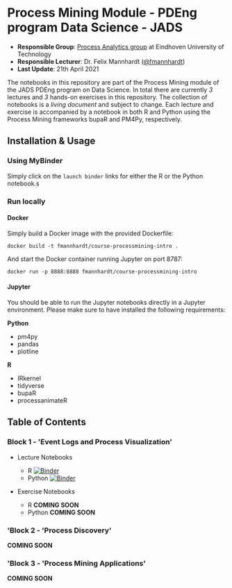 # Process Mining Module -  PDEng program Data Science - JADS 

* **Responsible Group**: [Process Analytics group](https://pa.win.tue.nl/) at Eindhoven University of Technology
* **Responsible Lecturer**: Dr. Felix Mannhardt ([@fmannhardt](https://twitter.com/fmannhardt)) 
* **Last Update**: 21th April 2021

The notebooks in this repository are part of the Process Mining module of the JADS PDEng program on Data Science. In total there are currently *3* lectures and *3* hands-on exercises in this repository. The collection of notebooks is a *living document* and subject to change. Each lecture and exercise is accompanied by a notebook in both R and Python using the Process Mining frameworks bupaR and PM4Py, respectively.

## Installation \& Usage

### Using MyBinder

Simply click on the `launch binder` links for either the R or the Python notebook.s

### Run locally

#### Docker

Simply build a Docker image with the provided Dockerfile:

```
docker build -t fmannhardt/course-processmining-intro .
```

And start the Docker container running Jupyter on port 8787:

```
docker run -p 8888:8888 fmannhardt/course-processmining-intro
```

#### Jupyter

You should be able to run the Jupyter notebooks directly in a Jupyter environment. Please make sure to have installed the following requirements:

**Python**

* pm4py
* pandas
* plotline

**R**

* IRkernel 
* tidyverse
* bupaR
* processanimateR

## Table of Contents

### Block 1 - 'Event Logs and Process Visualization'

* Lecture Notebooks
    *  R [![Binder](https://mybinder.org/badge_logo.svg)](https://mybinder.org/v2/gh/fmannhardt/course-applied-processmining/HEAD?filepath=r%2Flecture1-eventlogs.ipynb)
    *  Python [![Binder](https://mybinder.org/badge_logo.svg)](https://mybinder.org/v2/gh/fmannhardt/course-applied-processmining/HEAD?filepath=python%2Flecture1-eventlogs.ipynb)

* Exercise Notebooks
    *  R **COMING SOON**
    *  Python **COMING SOON**

### 'Block 2 - 'Process Discovery'

**COMING SOON**

### 'Block 3 - 'Process Mining Applications'

**COMING SOON**

